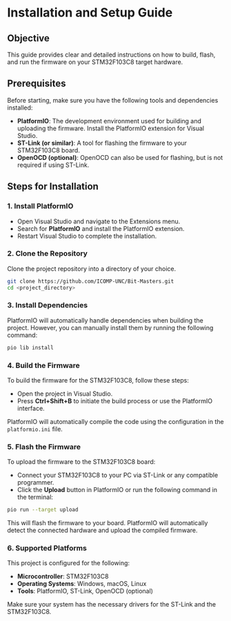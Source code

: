 # Installation and Setup Guide

## Objective

This guide provides clear and detailed instructions on how to build, flash, and run the firmware on your STM32F103C8 target hardware.

## Prerequisites

Before starting, make sure you have the following tools and dependencies installed:

- **PlatformIO**: The development environment used for building and uploading the firmware. Install the PlatformIO extension for Visual Studio.
- **ST-Link (or similar)**: A tool for flashing the firmware to your STM32F103C8 board.
- **OpenOCD (optional)**: OpenOCD can also be used for flashing, but is not required if using ST-Link.

## Steps for Installation

### 1. Install PlatformIO

- Open Visual Studio and navigate to the Extensions menu.
- Search for **PlatformIO** and install the PlatformIO extension.
- Restart Visual Studio to complete the installation.

### 2. Clone the Repository

Clone the project repository into a directory of your choice.

```bash
git clone https://github.com/ICOMP-UNC/Bit-Masters.git
cd <project_directory>
```

### 3. Install Dependencies

PlatformIO will automatically handle dependencies when building the project. However, you can manually install them by running the following command:

```bash
pio lib install
```

### 4. Build the Firmware

To build the firmware for the STM32F103C8, follow these steps:

- Open the project in Visual Studio.
- Press **Ctrl+Shift+B** to initiate the build process or use the PlatformIO interface.

PlatformIO will automatically compile the code using the configuration in the `platformio.ini` file.

### 5. Flash the Firmware

To upload the firmware to the STM32F103C8 board:

- Connect your STM32F103C8 to your PC via ST-Link or any compatible programmer.
- Click the **Upload** button in PlatformIO or run the following command in the terminal:

```bash
pio run --target upload
```

This will flash the firmware to your board. PlatformIO will automatically detect the connected hardware and upload the compiled firmware.

### 6. Supported Platforms

This project is configured for the following:

- **Microcontroller**: STM32F103C8
- **Operating Systems**: Windows, macOS, Linux
- **Tools**: PlatformIO, ST-Link, OpenOCD (optional)

Make sure your system has the necessary drivers for the ST-Link and the STM32F103C8.
